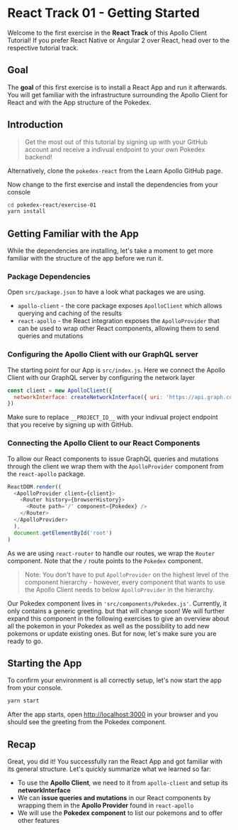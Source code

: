 # React Track 01 - Getting Started

Welcome to the first exercise in the **React Track** of this Apollo Client Tutorial! If you prefer React Native or Angular 2 over React, head over to the respective tutorial track.


## Goal

The **goal** of this first exercise is to install a React App and run it afterwards. You will get familiar with the infrastructure surrounding the Apollo Client for React and with the App structure of the Pokedex.

## Introduction

> Get the most out of this tutorial by signing up with your GitHub account and receive a indivual endpoint to your own Pokedex backend!

Alternatively, clone the `pokedex-react` from the Learn Apollo GitHub page.

Now change to the first exercise and install the dependencies from your console

```sh
cd pokedex-react/exercise-01
yarn install
```

## Getting Familiar with the App

While the dependencies are installing, let's take a moment to get more familiar with the structure of the app before we run it.

### Package Dependencies

Open `src/package.json` to have a look what packages we are using.

* `apollo-client` - the core package exposes `ApolloClient` which allows querying and caching of the results
* `react-apollo` - the React integration exposes the `ApolloProvider` that can be used to wrap other React components, allowing them to send queries and mutations

### Configuring the Apollo Client with our GraphQL server

The starting point for our App is `src/index.js`. Here we connect the Apollo Client with our GraphQL server by configuring the network layer

```js
const client = new ApolloClient({
  networkInterface: createNetworkInterface({ uri: 'https://api.graph.cool/simple/v1/__PROJECT_ID__'}),
})
```

Make sure to replace `__PROJECT_ID__` with your indivual project endpoint that you receive by signing up with GitHub.

### Connecting the Apollo Client to our React Components

To allow our React components to issue GraphQL queries and mutations through the client we wrap them with the `ApolloProvider` component from the `react-apollo` package.

```js
ReactDOM.render((
  <ApolloProvider client={client}>
    <Router history={browserHistory}>
      <Route path='/' component={Pokedex} />
    </Router>
  </ApolloProvider>
  ),
  document.getElementById('root')
)
```

As we are using `react-router` to handle our routes, we wrap the `Router` component. Note that the `/` route points to the `Pokedex` component.

> Note: You don't have to put `ApolloProvider` on the highest level of the component hierarchy - however, every component that wants to use the Apollo Client needs to below `ApolloProvider` in the hierarchy.

Our Pokedex component lives in `'src/components/Pokedex.js'`. Currently, it only contains a generic greeting. but that will change soon! We will further expand this component in the following exercises to give an overview about all the pokemon in your Pokedex as well as the possibility to add new pokemons or update existing ones. But for now, let's make sure you are ready to go.

## Starting the App

To confirm your environment is all correctly setup, let's now start the app from your console.

```sh
yarn start
```

After the app starts, open [http://localhost:3000](http://localhost:3000) in your browser and you should see the greeting from the Pokedex component.

## Recap

Great, you did it! You successfully ran the React App and got familiar with its general structure. Let's quickly summarize what we learned so far:

* To use the **Apollo Client**, we need to it from `apollo-client` and setup its **networkInterface**
* We can **issue queries and mutations** in our React components by wrapping them in the **Apollo Provider** found in `react-apollo`
* We will use the **Pokedex component** to list our pokemons and to offer other features

